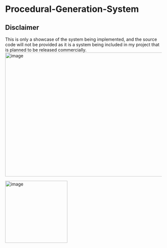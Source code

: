 # Procedural-Generation-System

## Disclaimer

This is only a showcase of the system being implemented, and the source code will not be provided as it is a system being included in my project that is planned to be released commercially.
<img width="550" height="400" alt="image" src="https://github.com/user-attachments/assets/f4f3e88d-33e0-4e04-b942-e66dc5538020" />


<img width="200" height="200" alt="image" src="https://github.com/user-attachments/assets/443652d4-0ad1-4dd8-be8c-52207d45e806" />
